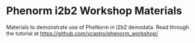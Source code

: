 # Phenorm i2b2 Workshop Materials

Materials to demonstrate use of PheNorm in i2b2 demodata.  Read through
the tutorial at https://github.com/vcastro/phenorm_workshop/
